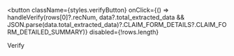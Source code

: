 <button
  className={styles.verifyButton}
  onClick={() => handleVerify(rows[0]?.recNum, data?.total_extracted_data && JSON.parse(data.total_extracted_data)?.CLAIM_FORM_DETAILS?.CLAIM_FORM_DETAILED_SUMMARY)}
  disabled={!rows.length}
>
  Verify
</button>
